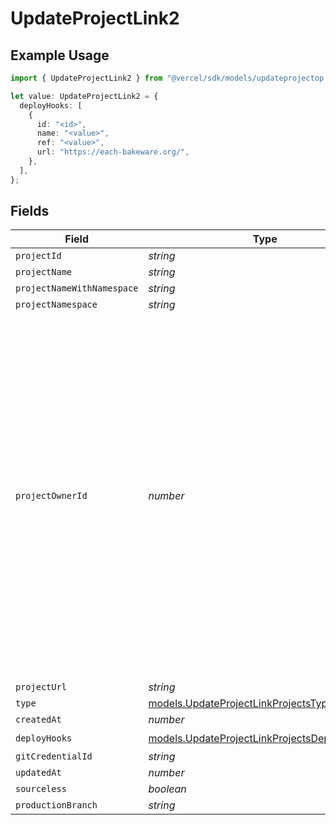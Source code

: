 # UpdateProjectLink2

## Example Usage

```typescript
import { UpdateProjectLink2 } from "@vercel/sdk/models/updateprojectop.js";

let value: UpdateProjectLink2 = {
  deployHooks: [
    {
      id: "<id>",
      name: "<value>",
      ref: "<value>",
      url: "https://each-bakeware.org/",
    },
  ],
};
```

## Fields

| Field                                                                                                                                                                                                                                                                            | Type                                                                                                                                                                                                                                                                             | Required                                                                                                                                                                                                                                                                         | Description                                                                                                                                                                                                                                                                      |
| -------------------------------------------------------------------------------------------------------------------------------------------------------------------------------------------------------------------------------------------------------------------------------- | -------------------------------------------------------------------------------------------------------------------------------------------------------------------------------------------------------------------------------------------------------------------------------- | -------------------------------------------------------------------------------------------------------------------------------------------------------------------------------------------------------------------------------------------------------------------------------- | -------------------------------------------------------------------------------------------------------------------------------------------------------------------------------------------------------------------------------------------------------------------------------- |
| `projectId`                                                                                                                                                                                                                                                                      | *string*                                                                                                                                                                                                                                                                         | :heavy_minus_sign:                                                                                                                                                                                                                                                               | N/A                                                                                                                                                                                                                                                                              |
| `projectName`                                                                                                                                                                                                                                                                    | *string*                                                                                                                                                                                                                                                                         | :heavy_minus_sign:                                                                                                                                                                                                                                                               | N/A                                                                                                                                                                                                                                                                              |
| `projectNameWithNamespace`                                                                                                                                                                                                                                                       | *string*                                                                                                                                                                                                                                                                         | :heavy_minus_sign:                                                                                                                                                                                                                                                               | N/A                                                                                                                                                                                                                                                                              |
| `projectNamespace`                                                                                                                                                                                                                                                               | *string*                                                                                                                                                                                                                                                                         | :heavy_minus_sign:                                                                                                                                                                                                                                                               | N/A                                                                                                                                                                                                                                                                              |
| `projectOwnerId`                                                                                                                                                                                                                                                                 | *number*                                                                                                                                                                                                                                                                         | :heavy_minus_sign:                                                                                                                                                                                                                                                               | A new field, should be included in all new project links, is being added just in time when a deployment is created. This is needed for Protected Git scopes. This is the id of the top level group that a namespace belongs to. Gitlab supports group nesting (up to 20 levels). |
| `projectUrl`                                                                                                                                                                                                                                                                     | *string*                                                                                                                                                                                                                                                                         | :heavy_minus_sign:                                                                                                                                                                                                                                                               | N/A                                                                                                                                                                                                                                                                              |
| `type`                                                                                                                                                                                                                                                                           | [models.UpdateProjectLinkProjectsType](../models/updateprojectlinkprojectstype.md)                                                                                                                                                                                               | :heavy_minus_sign:                                                                                                                                                                                                                                                               | N/A                                                                                                                                                                                                                                                                              |
| `createdAt`                                                                                                                                                                                                                                                                      | *number*                                                                                                                                                                                                                                                                         | :heavy_minus_sign:                                                                                                                                                                                                                                                               | N/A                                                                                                                                                                                                                                                                              |
| `deployHooks`                                                                                                                                                                                                                                                                    | [models.UpdateProjectLinkProjectsDeployHooks](../models/updateprojectlinkprojectsdeployhooks.md)[]                                                                                                                                                                               | :heavy_check_mark:                                                                                                                                                                                                                                                               | N/A                                                                                                                                                                                                                                                                              |
| `gitCredentialId`                                                                                                                                                                                                                                                                | *string*                                                                                                                                                                                                                                                                         | :heavy_minus_sign:                                                                                                                                                                                                                                                               | N/A                                                                                                                                                                                                                                                                              |
| `updatedAt`                                                                                                                                                                                                                                                                      | *number*                                                                                                                                                                                                                                                                         | :heavy_minus_sign:                                                                                                                                                                                                                                                               | N/A                                                                                                                                                                                                                                                                              |
| `sourceless`                                                                                                                                                                                                                                                                     | *boolean*                                                                                                                                                                                                                                                                        | :heavy_minus_sign:                                                                                                                                                                                                                                                               | N/A                                                                                                                                                                                                                                                                              |
| `productionBranch`                                                                                                                                                                                                                                                               | *string*                                                                                                                                                                                                                                                                         | :heavy_minus_sign:                                                                                                                                                                                                                                                               | N/A                                                                                                                                                                                                                                                                              |